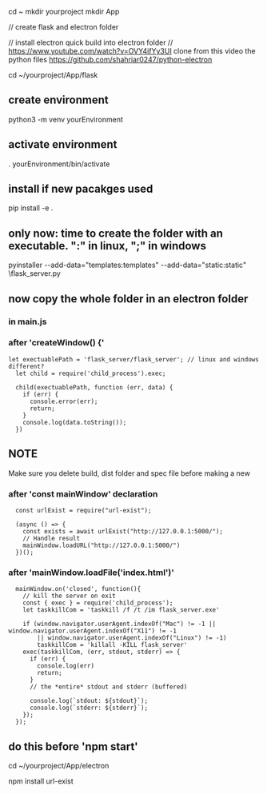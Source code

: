 cd ~
mkdir yourproject
mkdir App

// create flask and electron folder

// install electron quick build into electron folder
// https://www.youtube.com/watch?v=OVY4ifYy3UI clone from this video the python files https://github.com/shahriar0247/python-electron

cd ~/yourproject/App/flask

## create environment

python3 -m venv yourEnvironment

## activate environment

. yourEnvironment/bin/activate

## install if new pacakges used

pip install -e .

## only now: time to create the folder with an executable. ":" in linux, ";" in windows

pyinstaller --add-data="templates:templates" --add-data="static:static" \flask_server.py

## now copy the whole folder in an electron folder

### in main.js

### after 'createWindow() {'

```
let exectuablePath = 'flask_server/flask_server'; // linux and windows different?
  let child = require('child_process').exec;

  child(exectuablePath, function (err, data) {
    if (err) {
      console.error(err);
      return;
    }
    console.log(data.toString());
  })
```

## NOTE

Make sure you delete build, dist folder and spec file before making a new

### after 'const mainWindow' declaration

```
  const urlExist = require("url-exist");

  (async () => {
    const exists = await urlExist("http://127.0.0.1:5000/");
    // Handle result
    mainWindow.loadURL("http://127.0.0.1:5000/")
  })();
```

### after 'mainWindow.loadFile('index.html')'

```
  mainWindow.on('closed', function(){ 
    // kill the server on exit 
    const { exec } = require('child_process');
    let taskkillCom = 'taskkill /f /t /im flask_server.exe'

    if (window.navigator.userAgent.indexOf("Mac") != -1 || window.navigator.userAgent.indexOf("X11") != -1
        || window.navigator.userAgent.indexOf("Linux") != -1)
        taskkillCom = 'killall -KILL flask_server'
    exec(taskkillCom, (err, stdout, stderr) => { 
      if (err) { 
        console.log(err) 
        return; 
      } 
      // the *entire* stdout and stderr (buffered) 

      console.log(`stdout: ${stdout}`); 
      console.log(`stderr: ${stderr}`); 
    }); 
  });
```

## do this before 'npm start'

cd ~/yourproject/App/electron

npm install url-exist


